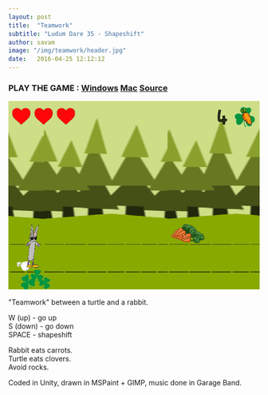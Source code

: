 ```yaml
---
layout: post
title:  "Teamwork"
subtitle: "Ludum Dare 35 - Shapeshift"
author: savam
image: "/img/teamwork/header.jpg"
date:   2016-04-25 12:12:12
---
```


### PLAY THE GAME : [Windows](https://github.com/SavaMinic/ld35/releases/download/1.0.0/Teamwork-win.zip) [Mac](https://github.com/SavaMinic/ld35/releases/download/1.0.0/Teamwork-mac.app.zip) [Source](https://github.com/SavaMinic/ld35)

<img class="def_image" src="/img/teamwork/shot1.jpg" />

"Teamwork" between a turtle and a rabbit. 

W (up) - go up<br />
S (down) - go down <br />
SPACE - shapeshift <br />

Rabbit eats carrots. <br />
Turtle eats clovers. <br />
Avoid rocks. <br />

Coded in Unity, drawn in MSPaint + GIMP, music done in Garage Band.